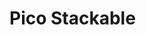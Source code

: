 <html>
	<head>
		<link rel="shortcut icon" type="image/x-icon" href="favicon.ico">
	</head>
</html>

# Pico Stackable

